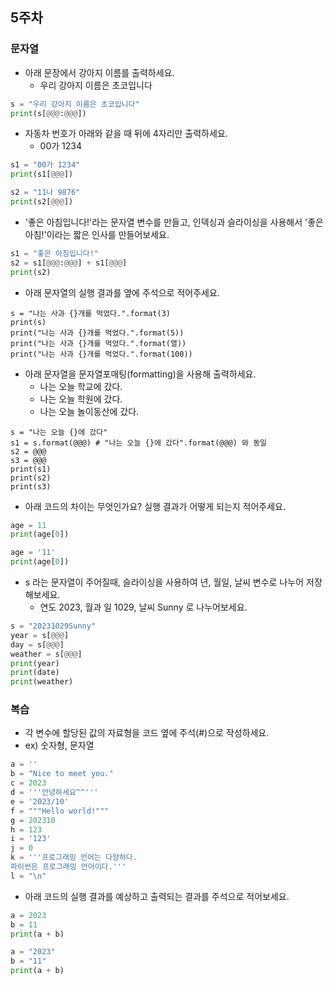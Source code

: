 ## 5주차


### 문자열
- 아래 문장에서 강아지 이름를 출력하세요.
  - 우리 강아지 이름은 초코입니다

```python
s = "우리 강아지 이름은 초코입니다"
print(s[@@@:@@@])
```

- 자동차 번호가 아래와 같을 때 뒤에 4자리만 출력하세요.
  - 00가 1234

```python
s1 = "00가 1234"
print(s1[@@@])

s2 = "11나 9876"
print(s2[@@@])
```

- '좋은 아침입니다!'라는 문자열 변수를 만들고, 인덱싱과 슬라이싱을 사용해서 '좋은 아침!'이라는 짧은 인사를 만들어보세요.

```python
s1 = "좋은 아침입니다!"
s2 = s1[@@@:@@@] + s1[@@@]
print(s2)
```

- 아래 문자열의 실행 결과를 옆에 주석으로 적어주세요.

```
s = "나는 사과 {}개를 먹었다.".format(3)
print(s)
print("나는 사과 {}개를 먹었다.".format(5))
print("나는 사과 {}개를 먹었다.".format(열))
print("나는 사과 {}개를 먹었다.".format(100))
```

- 아래 문자열을 문자열포매팅(formatting)을 사용해 출력하세요.
  - 나는 오늘 학교에 갔다.
  - 나는 오늘 학원에 갔다.
  - 나는 오늘 놀이동산에 갔다.

```
s = "나는 오늘 {}에 갔다"
s1 = s.format(@@@) # "나는 오늘 {}에 갔다".format(@@@) 와 동일
s2 = @@@
s3 = @@@
print(s1)
print(s2)
print(s3)
```

- 아래 코드의 차이는 무엇인가요? 실행 결과가 어떻게 되는지 적어주세요.

```python
age = 11
print(age[0])

age = '11'
print(age[0])
```

- s 라는 문자열이 주어질때, 슬라이싱을 사용하여 년, 월일, 날씨 변수로 나누어 저장해보세요.
  - 연도 2023, 월과 일 1029, 날씨 Sunny 로 나누어보세요.

```python
s = "20231029Sunny"
year = s[@@@]
day = s[@@@]
weather = s[@@@]
print(year)
print(date)
print(weather)
```


### 복습

- 각 변수에 할당된 값의 자료형을 코드 옆에 주석(#)으로 작성하세요.
 - ex) 숫자형, 문자열

```python
a = ''
b = "Nice to meet you."
c = 2023
d = '''안녕하세요^^'''
e = '2023/10'
f = """Hello world!"""
g = 202310
h = 123
i = '123'
j = 0
k = '''프로그래밍 언어는 다양하다.
파이썬은 프로그래밍 언어이다.'''
l = "\n"
```

- 아래 코드의 실행 결과를 예상하고 출력되는 결과를 주석으로 적어보세요.

```python
a = 2023
b = 11
print(a + b)

a = "2023"
b = "11"
print(a + b)
```




